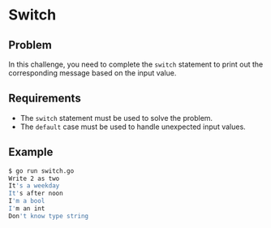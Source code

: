# Switch

## Problem

In this challenge, you need to complete the `switch` statement to print out the corresponding message based on the input value.

## Requirements

- The `switch` statement must be used to solve the problem.
- The `default` case must be used to handle unexpected input values.

## Example

```sh
$ go run switch.go 
Write 2 as two
It's a weekday
It's after noon
I'm a bool
I'm an int
Don't know type string

```